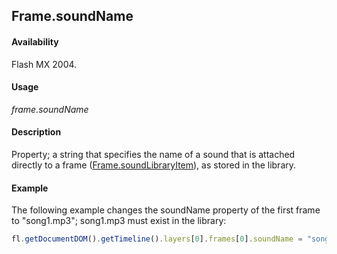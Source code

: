 ## Frame.soundName

#### Availability

Flash MX 2004.

#### Usage

*frame.soundName*

#### Description

Property; a string that specifies the name of a sound that is attached directly to a frame ([Frame.soundLibraryItem](../Frame_object/Frame31.md)), as stored in the library.

#### Example

The following example changes the soundName property of the first frame to "song1.mp3"; song1.mp3 must exist in the library:

```javascript
fl.getDocumentDOM().getTimeline().layers[0].frames[0].soundName = "song1.mp3";
```
